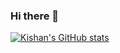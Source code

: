 ### Hi there 👋
[![Kishan's GitHub stats](https://github-readme-stats.vercel.app/api?username=kishan7492)](https://github.com/kishan7492)
